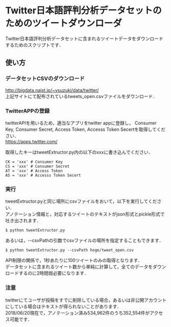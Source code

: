 # Twitter日本語評判分析データセットのためのツイートダウンローダ  

Twitter日本語評判分析データセットに含まれるツイートデータをダウンロードするためのスクリプトです．

## 使い方
### データセットCSVのダウンロード
http://bigdata.naist.jp/~ysuzuki/data/twitter/  
上記サイトにて配布されているtweets_open.csvファイルをダウンロード．

### TwitterAPPの登録
twitterAPIを用いるため，適当なアプリをtwitter appに登録し，
Consumer Key, Consumer Secret, Access Token, Accesss Token Secertを取得してください．  
https://apps.twitter.com/  

取得したキーはtweetExtructor.py内の以下のxxxに書き込んでください．  
```
CK = 'xxx' # Consumer Key
CS = 'xxx' # Consumer Secret
AT = 'xxx' # Access Token
AS = 'xxx' # Accesss Token Secert
```
  

### 実行
tweetExtructor.pyと同じ場所にcsvファイルをおいて，以下を実行してください．  
アノテーション情報と，対応するツイートのテキストがjson形式とpickle形式で吐き出されます．  
```
$ python tweetExtructor.py
```

あるいは，--csvPathの引数でcsvファイルの場所を指定することもできます．  

```
$ python tweetExtructor.py --csvPath hoge/tweet_open.csv
```

API制限の関係で，1秒あたりに100ツイートのみの取得となります．  
データセットに含まれるツイート数から単純に計算して，全てのデータをダウンロードするのに2時間弱必要になります．  

### 注意
twitterにてユーザが投稿をすでに削除している場合，あるいは非公開アカウントにしている場合はテキストが得られないことがあります．  
2018/06/20現在で，アノテーション済み534,962件のうち352,554件がアクセス可能です．
